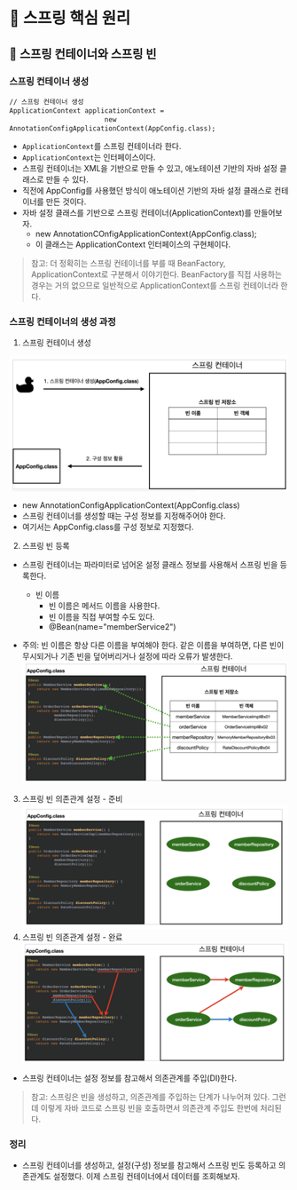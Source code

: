 # :book: 스프링 핵심 원리

## :pushpin: 스프링 컨테이너와 스프링 빈

### 스프링 컨테이너 생성

```
// 스프링 컨테이너 생성
ApplicationContext applicationContext =
                        new AnnotationConfigApplicationContext(AppConfig.class);
```

- `ApplicationContext`를 스프링 컨테이너라 한다.
- `ApplicationContext`는 인터페이스이다.
- 스프링 컨테이너는 XML을 기반으로 만들 수 있고, 애노테이션 기반의 자바 설정 클래스로 만들 수 있다.
- 직전에 AppConfig를 사용했던 방식이 애노테이션 기반의 자바 설정 클래스로 컨테이너를 만든 것이다.
- 자바 설정 클래스를 기반으로 스프링 컨테이너(ApplicationContext)를 만들어보자.
    - new AnnotationCOnfigApplicationContext(AppConfig.class);
    - 이 클래스는 ApplicationContext 인터페이스의 구현체이다.
    
> 참고: 더 정확히는 스프링 컨테이너를 부를 때 BeanFactory, ApplicationContext로 구분해서 
> 이야기한다. BeanFactory를 직접 사용하는 경우는 거의 없으므로 일반적으로 ApplicationContext를
> 스프링 컨테이너라 한다.


### 스프링 컨테이너의 생성 과정

1. 스프링 컨테이너 생성

![](./image/스프링컨테이너1.png)

- new AnnotationConfigApplicationContext(AppConfig.class)
- 스프링 컨테이너를 생성할 때는 구성 정보를 지정해주어야 한다.
- 여기서는 AppConfig.class를 구성 정보로 지정했다.

2. 스프링 빈 등록
- 스프링 컨테이너는 파라미터로 넘어온 설정 클래스 정보를 사용해서 스프링 빈을 등록한다.
  - 빈 이름
    - 빈 이름은 메서드 이름을 사용한다.
    - 빈 이름을 직접 부여할 수도 있다.
    - @Bean(name="memberService2")
  
- 주의: 빈 이름은 항상 다른 이름을 부여해야 한다. 같은 이름을 부여하면, 다른 빈이 무시되거나 기존 빈을 덮어버리거나 설정에 따라 오류가 발생한다.
![](./image/스프링컨테이너2.png)
  
  
3. 스프링 빈 의존관계 설정 - 준비
   ![](./image/스프링컨테이너3.png)
4. 스프링 빈 의존관계 설정 - 완료
![](./image/스프링컨테이너4.png)
   
- 스프링 컨테이너는 설정 정보를 참고해서 의존관계를 주입(DI)한다.

> 참고: 스프링은 빈을 생성하고, 의존관계를 주입하는 단계가 나누어져 있다. 그런데 이렇게 자바 코드로 스프링 빈을
> 호출하면서 의존관계 주입도 한번에 처리된다.


### 정리
- 스프링 컨테이너를 생성하고, 설정(구성) 정보를 참고해서 스프링 빈도 등록하고 의존관계도 설정했다.
이제 스프링 컨테이너에서 데이터를 조회해보자.